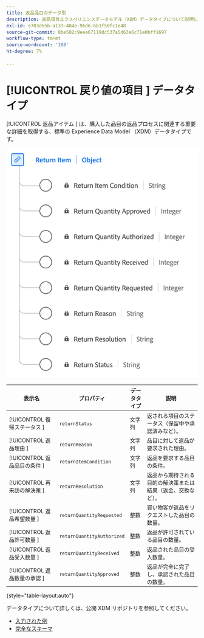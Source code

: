 ```yaml
---
title: 返品品目のデータ型
description: 返品項目エクスペリエンスデータモデル（XDM）データタイプについて説明します。
exl-id: e703d65b-a133-484e-96d6-6b1f50fc1e48
source-git-commit: 8be502c9eea67119dc537a5d63a6c71e0bff1697
workflow-type: tm+mt
source-wordcount: '188'
ht-degree: 7%

---
```


# [!UICONTROL  戻り値の項目 ] データタイプ

[!UICONTROL  返品アイテム ] は、購入した品目の返品プロセスに関連する重要な詳細を取得する、標準の Experience Data Model （XDM）データタイプです。

![ 返品品目データ型の図。](../images/data-types/return-item.png)

| 表示名 | プロパティ | データタイプ | 説明 |
|-----------------------------|------------------------------|-----------|--------------------------------------------------------|
| [!UICONTROL  復帰ステータス ] | `returnStatus` | 文字列 | 返される項目のステータス（保留中や承認済みなど）。 |
| [!UICONTROL  返品理由 ] | `returnReason` | 文字列 | 品目に対して返品が要求された理由。 |
| [!UICONTROL  返品品目の条件 ] | `returnItemCondition` | 文字列 | 返品を要求する品目の条件。 |
| [!UICONTROL  再来訪の解決策 ] | `returnResolution` | 文字列 | 返品から期待される目的の解決策または結果（返金、交換など）。 |
| [!UICONTROL  返品希望数量 ] | `returnQuantityRequested` | 整数 | 買い物客が返品をリクエストした品目の数量。 |
| [!UICONTROL  返品許可数量 ] | `returnQuantityAuthorized` | 整数 | 返品が許可されている品目の数量。 |
| [!UICONTROL  返品受入数量 ] | `returnQuantityReceived` | 整数 | 返品された品目の受入数量。 |
| [!UICONTROL  返品数量の承認 ] | `returnQuantityApproved` | 整数 | 返品が完全に完了し、承認された品目の数量。 |

{style="table-layout:auto"}

データタイプについて詳しくは、公開 XDM リポジトリを参照してください。

* [ 入力された例 ](https://github.com/adobe/xdm/blob/master/components/datatypes/returnitem.example.1.json)
* [ 完全なスキーマ ](https://github.com/adobe/xdm/blob/master/components/datatypes/returnitem.schema.json)
